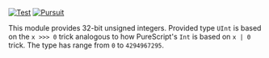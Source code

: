 [![Test](https://github.com/zaquest/purescript-uint/workflows/Test/badge.svg?branch=master)](https://github.com/zaquest/purescript-uint/actions)
[![Pursuit](http://pursuit.purescript.org/packages/purescript-uint/badge)](http://pursuit.purescript.org/packages/purescript-uint/)

This module provides 32-bit unsigned integers. Provided type `UInt`
is based on the `x >>> 0` trick analogous to how PureScript's `Int`
is based on `x | 0` trick.
The type has range from `0` to `4294967295`.

